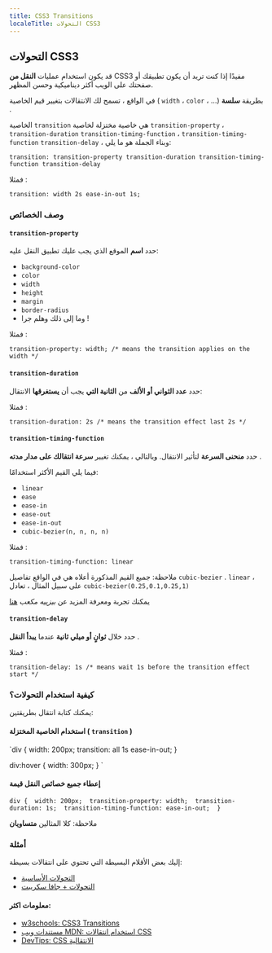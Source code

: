 ```yaml
---
title: CSS3 Transitions
localeTitle: التحولات CSS3
---
```

## التحولات CSS3

قد يكون استخدام عمليات **النقل من** CSS3 مفيدًا إذا كنت تريد أن يكون تطبيقك أو صفحتك على الويب أكثر ديناميكية وحسن المظهر.

في الواقع ، تسمح لك الانتقالات بتغيير قيم الخاصية ( `width` ، `color` ، ...) بطريقة **سلسة** .

الخاصية `transition` هي خاصية مختزلة لخاصية `transition-property` ، `transition-duration` `transition-timing-function` ، `transition-timing-function` `transition-delay` ، وبناء الجملة هو ما يلي:

 `transition: transition-property transition-duration transition-timing-function transition-delay 
` 

فمثلا :

 `transition: width 2s ease-in-out 1s; 
` 

### وصف الخصائص

#### `transition-property`

حدد **اسم** الموقع الذي يجب عليك تطبيق النقل عليه:

*   `background-color`
*   `color`
*   `width`
*   `height`
*   `margin`
*   `border-radius`
*   وما إلى ذلك وهلم جرا !

فمثلا :

 `transition-property: width; /* means the transition applies on the width */ 
` 

#### `transition-duration`

حدد **عدد الثواني أو الألف** من **الثانية التي** يجب أن **يستغرقها** الانتقال:

فمثلا :

 `transition-duration: 2s /* means the transition effect last 2s */ 
` 

#### `transition-timing-function`

حدد **منحنى السرعة** لتأثير الانتقال. وبالتالي ، يمكنك تغيير **سرعة انتقالك على مدار مدته** .

فيما يلي القيم الأكثر استخدامًا:

*   `linear`
*   `ease`
*   `ease-in`
*   `ease-out`
*   `ease-in-out`
*   `cubic-bezier(n, n, n, n)`

فمثلا :

 `transition-timing-function: linear 
` 

ملاحظة: جميع القيم المذكورة أعلاه هي في الواقع تفاصيل `cubic-bezier` . `linear` ، على سبيل المثال ، تعادل `cubic-bezier(0.25,0.1,0.25,1)`

يمكنك تجربة ومعرفة المزيد عن _بيزييه مكعب_ [هنا](http://cubic-bezier.com/)

#### `transition-delay`

حدد خلال **ثوانٍ أو ميلي ثانية** عندما **يبدأ النقل** .

فمثلا :

 `transition-delay: 1s /* means wait 1s before the transition effect start */ 
` 

### كيفية استخدام التحولات؟

يمكنك كتابة انتقال بطريقتين:

#### استخدام الخاصية المختزلة ( `transition` )

 `div { 
  width: 200px; 
  transition: all 1s ease-in-out; 
 } 
 
 div:hover { 
  width: 300px; 
 } 
` 

#### إعطاء جميع خصائص النقل قيمة

 `div { 
  width: 200px; 
  transition-property: width; 
  transition-duration: 1s; 
  transition-timing-function: ease-in-out; 
 } 
` 

ملاحظة: كلا المثالين **متساويان**

### أمثلة

إليك بعض الأقلام البسيطة التي تحتوي على انتقالات بسيطة:

*   [التحولات الأساسية](https://codepen.io/thomlom/pen/gGqzNp)
*   [التحولات + جافا سكريبت](https://codepen.io/thomlom/pen/JrxZKz?editors=1111)

#### معلومات اكثر:

*   [w3schools: CSS3 Transitions](https://www.w3schools.com/css/css3_transitions.asp)
*   [مستندات ويب MDN: استخدام انتقالات CSS](https://developer.mozilla.org/en-US/docs/Web/CSS/CSS_Transitions/Using_CSS_transitions)
*   [DevTips: CSS الانتقالية](https://www.youtube.com/watch?v=8kK-cA99SA0)